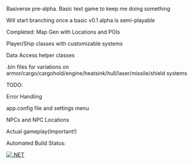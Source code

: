 Basiverse pre-alpha. Basic text game to keep me doing something

Will start branching once a basic v0.1 alpha is semi-playable


Completed:
Map Gen with Locations and POIs

Player/Ship classes with customizable systems

Data Access helper classes

.bin files for variations on armor/cargo/cargohold/engine/heatsink/hull/laser/missile/shield systems

TODO:

Error Handling

app.config file and settings menu

NPCs and NPC Locations

Actual gameplay(Important!)




Automated Build Status:


[![.NET](https://github.com/Prophetofkirbo/Basiverse/actions/workflows/dotnet.yml/badge.svg)](https://github.com/Prophetofkirbo/Basiverse/actions/workflows/dotnet.yml)